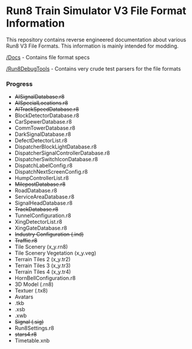 # Run8 Train Simulator V3 File Format Information

This repository contains reverse engineered documentation about various Run8 V3 File Formats. This information is mainly intended for modding.

[/Docs](/Docs) - Contains file format specs

[/Run8DebugTools](/Run8DebugTools) - Contains very crude test parsers for the file formats

### Progress

- ~~AISignalDatabase.r8~~
- ~~AISpecialLocations.r8~~
- ~~AITrackSpeedDatabase.r8~~
- BlockDetectorDatabase.r8
- CarSpewerDatabase.r8
- CommTowerDatabase.r8
- DarkSignalDatabase.r8
- DefectDetectorList.r8
- DispatcherBlockLightDatabase.r8
- DispatcherSignalControllerDatabase.r8
- DispatcherSwitchIconDatabase.r8
- DispatchLabelConfig.r8
- DispatchNextScreenConfig.r8
- HumpControllerList.r8
- ~~MilepostDatabase.r8~~
- RoadDatabase.r8
- ServiceAreaDatabase.r8
- SignalHeadDatabase.r8
- ~~TrackDatabase.r8~~
- TunnelConfiguration.r8
- XingDetectorList.r8
- XingGateDatabase.r8
- ~~Industry Configuration (.ind)~~
- ~~Traffic.r8~~
- Tile Scenery (x_y.rn8)
- Tile Scenery Vegetation (x_y.veg)
- Terrain Tiles 2 (x_y.tr2)
- Terrain Tiles 3 (x_y.tr3)
- Terrain Tiles 4 (x_y.tr4)
- HornBellConfiguration.r8
- 3D Model (.rn8)
- Textuer (.tx8)
- Avatars
- .tkb
- .xsb
- .xwb
- ~~Signal (.sig)~~
- Run8Settings.r8
- ~~stars4.r8~~
- Timetable.xnb
